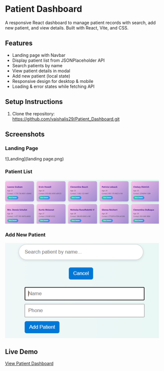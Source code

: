 # Patient Dashboard

A responsive React dashboard to manage patient records with search, add new patient, and view details. Built with React, Vite, and CSS.
## Features

- Landing page with Navbar
- Display patient list from JSONPlaceholder API
- Search patients by name
- View patient details in modal
- Add new patient (local state)
- Responsive design for desktop & mobile
- Loading & error states while fetching API
  
## Setup Instructions

1. Clone the repository: https://github.com/vaishalis29/Patient_Dashboard.git

## Screenshots

### Landing Page
![Landing](landing page.png)

### Patient List
![Patients](Patientlist.png)

### Add New Patient
![Add Patient](AddPatient.png)


## Live Demo

[View Patient Dashboard](https://patient-dashboard-tau.vercel.app/)
